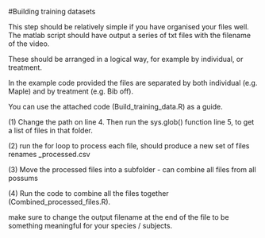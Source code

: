 
#Building training datasets

This step should be relatively simple if you have organised your files well. The matlab script should have output a series of txt files with the filename of the video. 

These should be arranged in a logical way, for example by individual, or treatment. 

In the example code provided the files are separated by both individual (e.g. Maple) and by treatment (e.g. Bib off). 

You can use the attached code (Build_training_data.R) as a guide. 

(1) Change the path on line 4. Then run the sys.glob() function line 5, to get a list of files in that folder. 

(2) run the for loop to process each file, should produce a new set of files renames <filename>_processed.csv
  
(3) Move the processed files into a subfolder - can combine all files from all possums 

(4) Run the code to combine all the files together (Combined_processed_files.R). 

make sure to change the output filename at the end of the file to be something meaningful for your species / subjects. 






